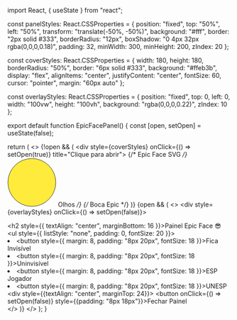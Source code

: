 import React, { useState } from "react";

const panelStyles: React.CSSProperties = {
  position: "fixed",
  top: "50%",
  left: "50%",
  transform: "translate(-50%, -50%)",
  background: "#fff",
  border: "2px solid #333",
  borderRadius: "12px",
  boxShadow: "0 4px 32px rgba(0,0,0,0.18)",
  padding: 32,
  minWidth: 300,
  minHeight: 200,
  zIndex: 20
};

const coverStyles: React.CSSProperties = {
  width: 180,
  height: 180,
  borderRadius: "50%",
  border: "6px solid #333",
  background: "#ffeb3b",
  display: "flex",
  alignItems: "center",
  justifyContent: "center",
  fontSize: 60,
  cursor: "pointer",
  margin: "60px auto"
};

const overlayStyles: React.CSSProperties = {
  position: "fixed",
  top: 0,
  left: 0,
  width: "100vw",
  height: "100vh",
  background: "rgba(0,0,0,0.22)",
  zIndex: 10
};

export default function EpicFacePanel() {
  const [open, setOpen] = useState(false);

  return (
    <>
      {!open && (
        <div style={coverStyles} onClick={() => setOpen(true)} title="Clique para abrir">
          {/* Epic Face SVG */}
          <svg width="110" height="110" viewBox="0 0 110 110">
            <circle cx="55" cy="55" r="54" fill="#ffeb3b" stroke="#333" strokeWidth="4"/>
            {/* Olhos */}
            <ellipse cx="38" cy="45" rx="9" ry="13" fill="#fff" stroke="#333" strokeWidth="3"/>
            <ellipse cx="72" cy="45" rx="9" ry="13" fill="#fff" stroke="#333" strokeWidth="3"/>
            <ellipse cx="38" cy="50" rx="4" ry="6" fill="#333"/>
            <ellipse cx="72" cy="50" rx="4" ry="6" fill="#333"/>
            {/* Boca Epic */}
            <path d="M 35 65 Q 55 95 75 65" stroke="#333" strokeWidth="5" fill="none" />
          </svg>
        </div>
      )}
      {open && (
        <>
          <div style={overlayStyles} onClick={() => setOpen(false)}></div>
          <div style={panelStyles}>
            <h2 style={{ textAlign: "center", marginBottom: 16 }}>Painel Epic Face 😎</h2>
            <ul style={{ listStyle: "none", padding: 0, fontSize: 20 }}>
              <li>
                <button style={{ margin: 8, padding: "8px 20px", fontSize: 18 }}>Fica Invisível</button>
              </li>
              <li>
                <button style={{ margin: 8, padding: "8px 20px", fontSize: 18 }}>Uninvisível</button>
              </li>
              <li>
                <button style={{ margin: 8, padding: "8px 20px", fontSize: 18 }}>ESP Jogador</button>
              </li>
              <li>
                <button style={{ margin: 8, padding: "8px 20px", fontSize: 18 }}>UNESP</button>
              </li>
            </ul>
            <div style={{textAlign: "center", marginTop: 24}}>
              <button onClick={() => setOpen(false)} style={{padding: "8px 18px"}}>Fechar Painel</button>
            </div>
          </div>
        </>
      )}
    </>
  );
}
